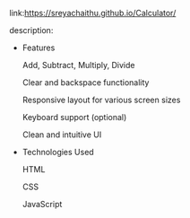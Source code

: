 link:https://sreyachaithu.github.io/Calculator/

description:
* Features

    Add, Subtract, Multiply, Divide

    Clear and backspace functionality

    Responsive layout for various screen sizes

    Keyboard support (optional)

    Clean and intuitive UI

* Technologies Used

    HTML

    CSS

    JavaScript
